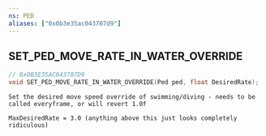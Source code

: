 ```yaml
---
ns: PED
aliases: ["0x0b3e35ac043707d9"]
---
```

## SET_PED_MOVE_RATE_IN_WATER_OVERRIDE

```c
// 0x0B3E35AC043707D9
void SET_PED_MOVE_RATE_IN_WATER_OVERRIDE(Ped ped, float DesiredRate);
```

```
Set the desired move speed override of swimming/diving - needs to be called everyframe, or will revert 1.0f

MaxDesiredRate = 3.0 (anything above this just looks completely ridiculous)
```
